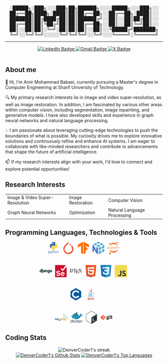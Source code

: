 <div align="center">
░█████╗░███╗░░░███╗██╗██████╗░░░░█████╗░░░███╗░░
██╔══██╗████╗░████║██║██╔══██╗░░██╔══██╗░████║░░
███████║██╔████╔██║██║██████╔╝░░██║░░██║██╔██║░░
██╔══██║██║╚██╔╝██║██║██╔══██╗░░██║░░██║╚═╝██║░░
██║░░██║██║░╚═╝░██║██║██║░░██║░░╚█████╔╝███████╗
╚═╝░░╚═╝╚═╝░░░░░╚═╝╚═╝╚═╝░░╚═╝░░░╚════╝░╚══════╝
<hr />
</div>
<div id="badges" align="center">
  <a href="https://www.linkedin.com/in/amirmohammad-babaei/">
    <img src="https://img.shields.io/badge/LinkedIn-blue?style=for-the-badge&logo=linkedin&logoColor=white" alt="LinkedIn Badge"/>
  </a>
  <a href="mailto:amirmohamad.babaei79@gmail.com">
    <img src="https://img.shields.io/badge/Gmail-red?style=for-the-badge&logo=Gmail&logoColor=white" alt="Gmail Badge"/>
  </a>
  <a href="https://twitter.com/amir_under_dev">
    <img src="https://img.shields.io/badge/X-blue?style=for-the-badge&logo=X&logoColor=white" alt="X Badge"/>
  </a>
  <br />
  <img src="https://komarev.com/ghpvc/?username=AmirMohamadBabaee" alt=""/>
</div>

## About me
👋 Hi, I'm Amir Mohammad Babaei, currently pursuing a Master's degree in Computer Engineering at Sharif University of Technology.

🔍 My primary research interests lie in image and video super-resolution, as well as image restoration. In addition, I am fascinated by various other areas within computer vision, including segmentation, image inpainting, and generative models. I have also developed skills and experience in graph neural networks and natural language processing.

💡 I am passionate about leveraging cutting-edge technologies to push the boundaries of what is possible. My curiosity drives me to explore innovative solutions and continuously refine and enhance AI systems. I am eager to collaborate with like-minded researchers and contribute to advancements that shape the future of artificial intelligence.

📫 If my research interests align with your work, I'd love to connect and explore potential opportunities!

## Research Interests
<div align="center">
  <table>
    <tr>
      <td>Image & Video Super-Resolution</td>
      <td>Image Restoration</td>
      <td>Computer Vision</td>
    </tr>
    <tr>
      <td>Graph Neural Networks</td>
      <td>Optimization</td>
      <td>Natural Language Processing</td>
    </tr>
  </table>
</div>

## Programming Languages, Technologies & Tools
<div align="center">
  <img src="https://github.com/devicons/devicon/blob/master/icons/python/python-original-wordmark.svg" title="Python" alt="Python" width="40" height="40"/>&nbsp;
  <img src="https://github.com/devicons/devicon/blob/master/icons/pytorch/pytorch-original.svg" title="Pytorch" alt="Pytorch" width="40" height="40"/>&nbsp;
  <img src="https://github.com/devicons/devicon/blob/master/icons/tensorflow/tensorflow-original.svg" title="Tensorflow" alt="Tensorflow" width="40" height="40"/>&nbsp;
  <img src="https://github.com/devicons/devicon/blob/master/icons/numpy/numpy-original.svg" title="Numpy" alt="Numpy" width="40" height="40"/>&nbsp;
  <img src="https://github.com/devicons/devicon/blob/master/icons/jupyter/jupyter-plain-wordmark.svg"  title="Jupyter" alt="Jupyter" width="40" height="40"/>&nbsp;
  <br />
  <br />
  
  <img src="https://github.com/devicons/devicon/blob/master/icons/django/django-plain-wordmark.svg" title="Django" alt="Django" width="40" height="40"/>&nbsp;
  <img src="https://github.com/devicons/devicon/blob/master/icons/selenium/selenium-original.svg" title="Selenium" alt="Selenium" width="40" height="40"/>&nbsp;
  <img src="https://github.com/devicons/devicon/blob/master/icons/latex/latex-original.svg" title="Latex" alt="Latex" width="40" height="40"/>&nbsp;
  <img src="https://github.com/devicons/devicon/blob/master/icons/html5/html5-original.svg" title="HTML5" alt="HTML" width="40" height="40"/>&nbsp;
  <img src="https://github.com/devicons/devicon/blob/master/icons/css3/css3-original.svg" title="CSS3" alt="CSS3" width="40" height="40"/>&nbsp;
  <img src="https://github.com/devicons/devicon/blob/master/icons/javascript/javascript-original.svg" title="JavaScript" alt="JavaScript" width="40" height="40"/>&nbsp;
  <br />
  <br />
  
  <img src="https://github.com/devicons/devicon/blob/master/icons/c/c-plain.svg" title="C" alt="C" width="40" height="40"/>&nbsp;
  <img src="https://github.com/devicons/devicon/blob/master/icons/java/java-original-wordmark.svg" title="Java"  alt="Java" width="40" height="40"/>&nbsp;
  <br />
  <br />
  
  <img src="https://github.com/devicons/devicon/blob/master/icons/mysql/mysql-original-wordmark.svg" title="MySQL"  alt="MySQL" width="40" height="40"/>&nbsp;
  <img src="https://github.com/devicons/devicon/blob/master/icons/docker/docker-original-wordmark.svg" title="Docker" alt="Docker" width="40" height="40"/>&nbsp;
  <img src="https://github.com/devicons/devicon/blob/master/icons/bash/bash-plain.svg" title="Bash" alt="Bash" width="40" height="40"/>&nbsp;
  <img src="https://github.com/devicons/devicon/blob/master/icons/git/git-original-wordmark.svg" title="Git" alt="Git" width="40" height="40"/>
</div>

## Coding Stats
<div align="center">
  <img title="🔥 Get streak stats for your profile at git.io/streak-stats" alt="DenverCoder1's streak" src="https://github-readme-streak-stats.herokuapp.com/?user=AmirMohamadBabaee&theme=highcontrast&hide_border=false"/>
</div>
<div align="center">
  <a href="https://github.com/anuraghazra/github-readme-stats"><img alt="DenverCoder1's Github Stats" src="https://denvercoder1-github-readme-stats.vercel.app/api/?username=AmirMohamadBabaee&show_icons=true&count_private=true&theme=highcontrast&hide_border=false" height="192px"/></a>
  <a href="https://github.com/anuraghazra/github-readme-stats"><img alt="DenverCoder1's Top Languages" src="https://github-readme-stats.vercel.app/api/top-langs/?username=AmirMohamadBabaee&langs_count=8&layout=compact&theme=highcontrast&hide_border=false" height="192px"/></a>
</div>
